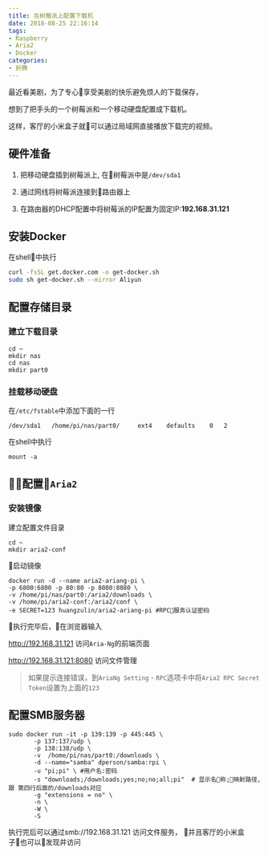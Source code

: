 ```yaml
---
title: 在树莓派上配置下载机
date: 2018-08-25 22:16:14
tags: 
- Raspberry
- Aria2
- Docker
categories: 
- 折腾
---
```


最近看美剧，为了专心享受美剧的快乐避免烦人的下载保存，

想到了把手头的一个树莓派和一个移动硬盘配置成下载机。

这样，客厅的小米盒子就可以通过局域网直接播放下载完的视频。

<!-- more -->

## 硬件准备

1. 把移动硬盘插到树莓派上, 在树莓派中是`/dev/sda1`

2. 通过网线将树莓派连接到路由器上

3. 在路由器的DHCP配置中将树莓派的IP配置为固定IP:**192.168.31.121**


## 安装Docker

在shell中执行

```sh
curl -fsSL get.docker.com -o get-docker.sh
sudo sh get-docker.sh --mirror Aliyun
```

## 配置存储目录

### 建立下载目录

```
cd ~
mkdir nas
cd nas 
mkdir part0
```

### 挂载移动硬盘

在`/etc/fstable`中添加下面的一行

```
/dev/sda1   /home/pi/nas/part0/     ext4    defaults    0   2
```

在shell中执行

```
mount -a
```

## 配置`Aria2`

### 安装镜像

建立配置文件目录

```
cd ~
mkdir aria2-conf
```

启动镜像

```shell
docker run -d --name aria2-ariang-pi \
-p 6800:6800 -p 80:80 -p 8080:8080 \
-v /home/pi/nas/part0:/aria2/downloads \
-v /home/pi/aria2-conf:/aria2/conf \
-e SECRET=123 huangzulin/aria2-ariang-pi #RPC服务认证密码
```

执行完毕后，在浏览器输入

http://192.168.31.121 访问`Aria-Ng`的前端页面

http://192.168.31.121:8080 访问文件管理

> 如果提示连接错误，到`AriaNg Setting` - `RPC`选项卡中将`Aria2 RPC Secret Token`设置为上面的`123`


## 配置SMB服务器

```
sudo docker run -it -p 139:139 -p 445:445 \
       -p 137:137/udp \
       -p 138:138/udp \
       -v  /home/pi/nas/part0:/downloads \
       -d --name="samba" dperson/samba:rpi \
       -u "pi;pi" \ #用户名:密码
       -s "downloads;/downloads;yes;no;no;all;pi"  # 显示名称;映射路径,跟 第四行后面的/downloads对应
       -g "extensions = no" \
       -n \
       -W \
       -S 
```

执行完后可以通过smb://192.168.31.121 访问文件服务， 并且客厅的小米盒子也可以发现并访问